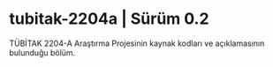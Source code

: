 # tubitak-2204a | Sürüm 0.2
TÜBİTAK 2204-A Araştırma Projesinin kaynak kodları ve açıklamasının bulunduğu bölüm.



